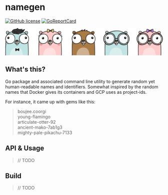 # namegen 
[![GitHub license](https://badgen.net/github/license/anandvarma/namegen)](https://github.com/anandvarma/namegen/blob/main/LICENSE) [![GoReportCard](https://goreportcard.com/badge/github.com/anandvarma/namegen)](https://goreportcard.com/report/github.com/anandvarma/namegen)

![preview](https://raw.githubusercontent.com/ashleymcnamara/gophers/master/GOPHER_AVATARS.jpg)

## What's this?
Go package and associated command line utility to generate random yet human-readable names and identifiers. 
Somewhat inspired by the random names that Docker gives its containers and GCP uses as project-ids.

For instance, it came up with gems like this:

> boujee.coorgi<br />
> young-flamingo<br />
> articulate-otter-92<br />
> ancient-mako-7ab1g3<br />
> mighty-pale-pikachu-7133<br />




## API & Usage
> // TODO


## Build
> // TODO
